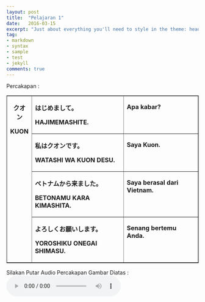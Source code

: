 ```yaml
---
layout: post
title:  "Pelajaran 1"
date:   2016-03-15
excerpt: "Just about everything you'll need to style in the theme: headings, paragraphs, blockquotes, tables, code blocks, and more."
tag:
- markdown 
- syntax
- sample
- test
- jekyll
comments: true
---
```

Percakapan :
<table border="1" cellspacing="0" cellpadding="0">
  <tr>
    <td rowspan="4" valign="top"><p align="center"><strong>&#12463;&#12458;&#12531;</strong><strong> </strong></p>      <p align="center"><strong>KUON</strong></p></td>
    <td valign="top"><p><strong>&#12399;&#12376;&#12417;&#12414;&#12375;&#12390;</strong><strong>&#12290;</strong><strong> </strong></p>      <p><strong>HAJIMEMASHITE.</strong></p></td>
    <td valign="top"><p><strong>Apa kabar?</strong></p></td>
  </tr>
  
  <tr>
    <td valign="top"><p><strong>&#31169;&#12399;&#12463;&#12458;&#12531;&#12391;&#12377;&#12290;</strong><strong> </strong></p>      <p><strong>WATASHI WA KUON    DESU.</strong></p></td>
    <td valign="top"><p><strong>Saya Kuon.</strong></p></td>
  </tr>
  
  <tr>
    <td valign="top"><p><strong>&#12505;&#12488;&#12490;&#12512;&#12363;&#12425;&#26469;&#12414;&#12375;&#12383;&#12290;</strong><strong> </strong></p>      <p><strong>BETONAMU KARA    KIMASHITA.&nbsp;</strong></p></td>
    <td valign="top"><p><strong>Saya berasal dari    Vietnam.</strong></p></td>
  </tr>
  
  <tr>
    <td valign="top"><p><strong>&#12424;&#12429;&#12375;&#12367;&#12362;&#39000;&#12356;&#12375;&#12414;&#12377;&#12290;</strong><strong> </strong></p>      <p><strong>YOROSHIKU ONEGAI    SHIMASU.</strong></p></td>
    <td valign="top"><p><strong>Senang bertemu Anda.</strong></p></td>
  </tr>
</table>

Silakan Putar Audio Percakapan Gambar Diatas :
<audio controls="">
<source src="leson1.mp3" type="audio/mpeg">
</audio>
